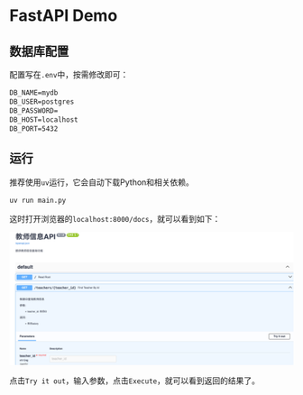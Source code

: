 # FastAPI Demo

## 数据库配置

配置写在`.env`中，按需修改即可：

```
DB_NAME=mydb
DB_USER=postgres
DB_PASSWORD=
DB_HOST=localhost
DB_PORT=5432
```

## 运行

推荐使用`uv`运行，它会自动下载Python和相关依赖。

```bash
uv run main.py
```

这时打开浏览器的`localhost:8000/docs`，就可以看到如下：

![fastapi](fastapi.png)

点击`Try it out`，输入参数，点击`Execute`，就可以看到返回的结果了。

